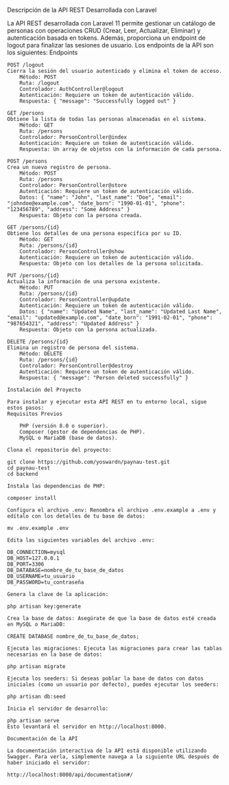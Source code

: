 Descripción de la API REST Desarrollada con Laravel

La API REST desarrollada con Laravel 11 permite gestionar un catálogo de personas con operaciones CRUD (Crear, Leer, Actualizar, Eliminar) y autenticación basada en tokens. Además, proporciona un endpoint de logout para finalizar las sesiones de usuario. Los endpoints de la API son los siguientes:
Endpoints

    POST /logout
    Cierra la sesión del usuario autenticado y elimina el token de acceso.
        Método: POST
        Ruta: /logout
        Controlador: AuthController@logout
        Autenticación: Requiere un token de autenticación válido.
        Respuesta: { "message": "Successfully logged out" }

    GET /persons
    Obtiene la lista de todas las personas almacenadas en el sistema.
        Método: GET
        Ruta: /persons
        Controlador: PersonController@index
        Autenticación: Requiere un token de autenticación válido.
        Respuesta: Un array de objetos con la información de cada persona.

    POST /persons
    Crea un nuevo registro de persona.
        Método: POST
        Ruta: /persons
        Controlador: PersonController@store
        Autenticación: Requiere un token de autenticación válido.
        Datos: { "name": "John", "last_name": "Doe", "email": "johndoe@example.com", "date_born": "1990-01-01", "phone": "123456789", "address": "Some Address" }
        Respuesta: Objeto con la persona creada.

    GET /persons/{id}
    Obtiene los detalles de una persona específica por su ID.
        Método: GET
        Ruta: /persons/{id}
        Controlador: PersonController@show
        Autenticación: Requiere un token de autenticación válido.
        Respuesta: Objeto con los detalles de la persona solicitada.

    PUT /persons/{id}
    Actualiza la información de una persona existente.
        Método: PUT
        Ruta: /persons/{id}
        Controlador: PersonController@update
        Autenticación: Requiere un token de autenticación válido.
        Datos: { "name": "Updated Name", "last_name": "Updated Last Name", "email": "updated@example.com", "date_born": "1991-02-01", "phone": "987654321", "address": "Updated Address" }
        Respuesta: Objeto con la persona actualizada.

    DELETE /persons/{id}
    Elimina un registro de persona del sistema.
        Método: DELETE
        Ruta: /persons/{id}
        Controlador: PersonController@destroy
        Autenticación: Requiere un token de autenticación válido.
        Respuesta: { "message": "Person deleted successfully" }

    Instalación del Proyecto

    Para instalar y ejecutar esta API REST en tu entorno local, sigue estos pasos:
    Requisitos Previos

        PHP (versión 8.0 o superior).
        Composer (gestor de dependencias de PHP).
        MySQL o MariaDB (base de datos).

    Clona el repositorio del proyecto:

    git clone https://github.com/yoswardn/paynau-test.git
    cd paynau-test
    cd backend

    Instala las dependencias de PHP:

    composer install

    Configura el archivo .env: Renombra el archivo .env.example a .env y edítalo con los detalles de tu base de datos:

    mv .env.example .env

    Edita las siguientes variables del archivo .env:

    DB_CONNECTION=mysql
    DB_HOST=127.0.0.1
    DB_PORT=3306
    DB_DATABASE=nombre_de_tu_base_de_datos
    DB_USERNAME=tu_usuario
    DB_PASSWORD=tu_contraseña

    Genera la clave de la aplicación:

    php artisan key:generate

    Crea la base de datos: Asegúrate de que la base de datos esté creada en MySQL o MariaDB:

    CREATE DATABASE nombre_de_tu_base_de_datos;

    Ejecuta las migraciones: Ejecuta las migraciones para crear las tablas necesarias en la base de datos:

    php artisan migrate

    Ejecuta los seeders: Si deseas poblar la base de datos con datos iniciales (como un usuario por defecto), puedes ejecutar los seeders:

    php artisan db:seed

    Inicia el servidor de desarrollo:

    php artisan serve
    Esto levantará el servidor en http://localhost:8000.

    Documentación de la API

    La documentación interactiva de la API está disponible utilizando Swagger. Para verla, simplemente navega a la siguiente URL después de haber iniciado el servidor:

    http://localhost:8000/api/documentation#/
    







